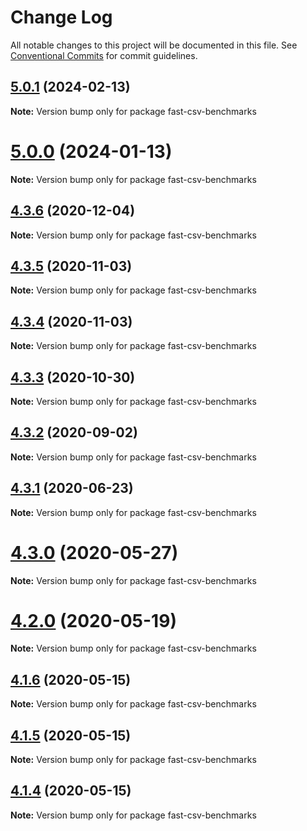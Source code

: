 # Change Log

All notable changes to this project will be documented in this file.
See [Conventional Commits](https://conventionalcommits.org) for commit guidelines.

## [5.0.1](https://github.com/C2FO/fast-csv/compare/v5.0.0...v5.0.1) (2024-02-13)

**Note:** Version bump only for package fast-csv-benchmarks

# [5.0.0](https://github.com/C2FO/fast-csv/compare/v4.3.6...v5.0.0) (2024-01-13)

**Note:** Version bump only for package fast-csv-benchmarks

## [4.3.6](https://github.com/C2FO/fast-csv/compare/v4.3.5...v4.3.6) (2020-12-04)

**Note:** Version bump only for package fast-csv-benchmarks

## [4.3.5](https://github.com/C2FO/fast-csv/compare/v4.3.4...v4.3.5) (2020-11-03)

**Note:** Version bump only for package fast-csv-benchmarks

## [4.3.4](https://github.com/C2FO/fast-csv/compare/v4.3.3...v4.3.4) (2020-11-03)

**Note:** Version bump only for package fast-csv-benchmarks

## [4.3.3](https://github.com/C2FO/fast-csv/compare/v4.3.2...v4.3.3) (2020-10-30)

**Note:** Version bump only for package fast-csv-benchmarks

## [4.3.2](https://github.com/C2FO/fast-csv/compare/v4.3.1...v4.3.2) (2020-09-02)

**Note:** Version bump only for package fast-csv-benchmarks

## [4.3.1](https://github.com/C2FO/fast-csv/compare/v4.3.0...v4.3.1) (2020-06-23)

**Note:** Version bump only for package fast-csv-benchmarks

# [4.3.0](https://github.com/C2FO/fast-csv/compare/v4.2.0...v4.3.0) (2020-05-27)

**Note:** Version bump only for package fast-csv-benchmarks

# [4.2.0](https://github.com/C2FO/fast-csv/compare/v4.1.6...v4.2.0) (2020-05-19)

**Note:** Version bump only for package fast-csv-benchmarks

## [4.1.6](https://github.com/C2FO/fast-csv/compare/v4.1.5...v4.1.6) (2020-05-15)

**Note:** Version bump only for package fast-csv-benchmarks

## [4.1.5](https://github.com/C2FO/fast-csv/compare/v4.1.4...v4.1.5) (2020-05-15)

**Note:** Version bump only for package fast-csv-benchmarks

## [4.1.4](https://github.com/C2FO/fast-csv/compare/v4.1.3...v4.1.4) (2020-05-15)

**Note:** Version bump only for package fast-csv-benchmarks

